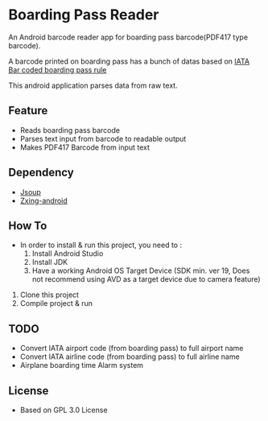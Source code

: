 # Boarding Pass Reader

An Android barcode reader app for boarding pass barcode(PDF417 type barcode).

A barcode printed on boarding pass has a bunch of datas based on [IATA Bar coded boarding pass rule](http://www.iata.org/whatwedo/stb/Documents/BCBP_Implementation_Guidev4_Jun2009.pdf)

This android application parses data from raw text.


## Feature
- Reads boarding pass barcode
- Parses text input from barcode to readable output
- Makes PDF417 Barcode from input text

## Dependency
- [Jsoup](https://jsoup.org)
- [Zxing-android](https://github.com/zxing/zxing)

## How To 
- In order to install & run this project, you need to :
	1. Install Android Studio
	2. Install JDK
	3. Have a working Android OS Target Device (SDK min. ver 19, Does not recommend using AVD as a target device due to camera feature)
1. Clone this project 
2. Compile project & run

## TODO
- Convert IATA airport code (from boarding pass) to full airport name
- Convert IATA airline code (from boarding pass) to full airline name
- Airplane boarding time Alarm system

## License
- Based on GPL 3.0 License